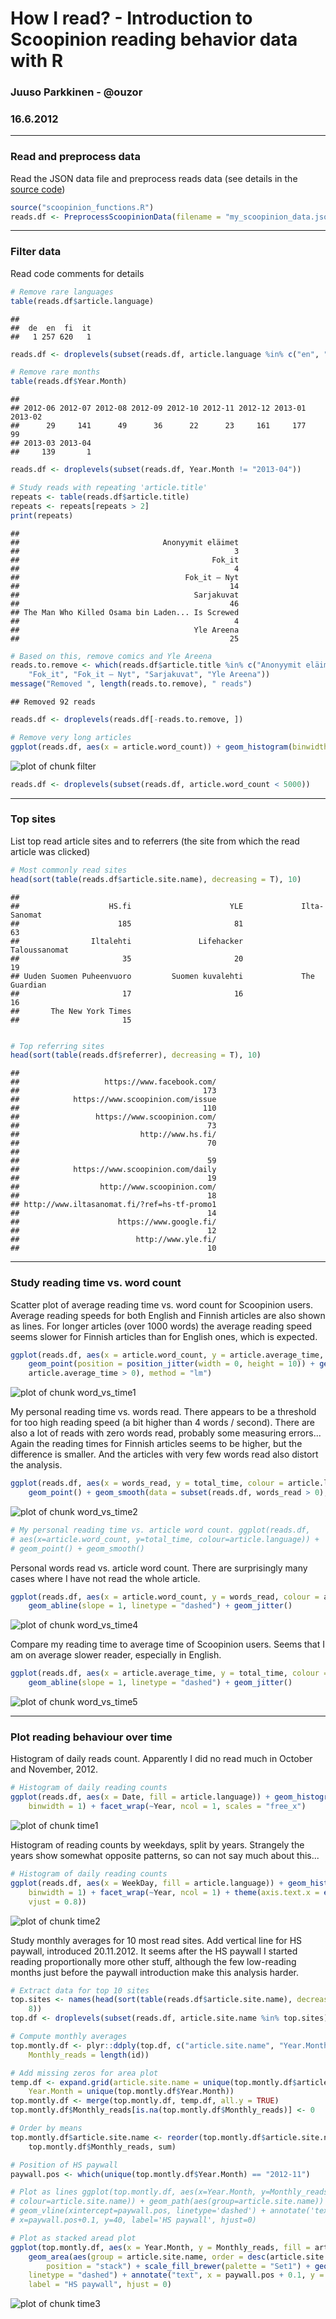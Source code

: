 # How I read? - Introduction to Scoopinion reading behavior data with R
### Juuso Parkkinen - @ouzor
### 16.6.2012




---

### Read and preprocess data

Read the JSON data file and preprocess reads data (see details in the [source code](scoopinion_functions.R))


```r
source("scoopinion_functions.R")
reads.df <- PreprocessScoopinionData(filename = "my_scoopinion_data.json")
```



---
### Filter data

Read code comments for details


```r
# Remove rare languages
table(reads.df$article.language)
```

```
## 
##  de  en  fi  it 
##   1 257 620   1
```

```r
reads.df <- droplevels(subset(reads.df, article.language %in% c("en", "fi")))

# Remove rare months
table(reads.df$Year.Month)
```

```
## 
## 2012-06 2012-07 2012-08 2012-09 2012-10 2012-11 2012-12 2013-01 2013-02 
##      29     141      49      36      22      23     161     177      99 
## 2013-03 2013-04 
##     139       1
```

```r
reads.df <- droplevels(subset(reads.df, Year.Month != "2013-04"))

# Study reads with repeating 'article.title'
repeats <- table(reads.df$article.title)
repeats <- repeats[repeats > 2]
print(repeats)
```

```
## 
##                                Anonyymit eläimet 
##                                                3 
##                                           Fok_it 
##                                                4 
##                                     Fok_it — Nyt 
##                                               14 
##                                       Sarjakuvat 
##                                               46 
## The Man Who Killed Osama bin Laden... Is Screwed 
##                                                4 
##                                       Yle Areena 
##                                               25
```

```r
# Based on this, remove comics and Yle Areena
reads.to.remove <- which(reads.df$article.title %in% c("Anonyymit eläimet", 
    "Fok_it", "Fok_it — Nyt", "Sarjakuvat", "Yle Areena"))
message("Removed ", length(reads.to.remove), " reads")
```

```
## Removed 92 reads
```

```r
reads.df <- droplevels(reads.df[-reads.to.remove, ])

# Remove very long articles
ggplot(reads.df, aes(x = article.word_count)) + geom_histogram(binwidth = 1000)
```

![plot of chunk filter](http://i.imgur.com/oxgWYnT.png) 

```r
reads.df <- droplevels(subset(reads.df, article.word_count < 5000))
```


---
### Top sites

List top read article sites and to referrers (the site from which the read article was clicked)


```r
# Most commonly read sites
head(sort(table(reads.df$article.site.name), decreasing = T), 10)
```

```
## 
##                    HS.fi                      YLE             Ilta-Sanomat 
##                      185                       81                       63 
##                Iltalehti               Lifehacker            Taloussanomat 
##                       35                       20                       19 
## Uuden Suomen Puheenvuoro         Suomen kuvalehti             The Guardian 
##                       17                       16                       16 
##       The New York Times 
##                       15
```

```r

# Top referring sites
head(sort(table(reads.df$referrer), decreasing = T), 10)
```

```
## 
##                   https://www.facebook.com/ 
##                                         173 
##            https://www.scoopinion.com/issue 
##                                         110 
##                 https://www.scoopinion.com/ 
##                                          73 
##                           http://www.hs.fi/ 
##                                          70 
##                                             
##                                          59 
##            https://www.scoopinion.com/daily 
##                                          19 
##                  http://www.scoopinion.com/ 
##                                          18 
## http://www.iltasanomat.fi/?ref=hs-tf-promo1 
##                                          14 
##                      https://www.google.fi/ 
##                                          12 
##                          http://www.yle.fi/ 
##                                          10
```


---
### Study reading time vs. word count

Scatter plot of average reading time vs. word count for Scoopinion users. Average reading speeds for both English and Finnish articles are also shown as lines. For longer articles (over 1000 words) the average reading speed seems slower for Finnish articles than for English ones, which is expected.


```r
ggplot(reads.df, aes(x = article.word_count, y = article.average_time, colour = article.language)) + 
    geom_point(position = position_jitter(width = 0, height = 10)) + geom_smooth(data = subset(reads.df, 
    article.average_time > 0), method = "lm")
```

![plot of chunk word_vs_time1](http://i.imgur.com/LnqaUti.png) 


My personal reading time vs. words read. There appears to be a threshold for too high reading speed (a bit higher than 4 words / second). There are also a lot of reads with zero words read, probably some measuring errors... Again the reading times for Finnish articles seems to be higher, but the difference is smaller. And the articles with very few words read also distort the analysis.


```r
ggplot(reads.df, aes(x = words_read, y = total_time, colour = article.language)) + 
    geom_point() + geom_smooth(data = subset(reads.df, words_read > 0), method = "lm")
```

![plot of chunk word_vs_time2](http://i.imgur.com/abzuSzx.png) 




```r
# My personal reading time vs. article word count. ggplot(reads.df,
# aes(x=article.word_count, y=total_time, colour=article.language)) +
# geom_point() + geom_smooth()
```



Personal words read vs. article word count. There are surprisingly many cases where I have not read the whole article.


```r
ggplot(reads.df, aes(x = article.word_count, y = words_read, colour = article.language)) + 
    geom_abline(slope = 1, linetype = "dashed") + geom_jitter()
```

![plot of chunk word_vs_time4](http://i.imgur.com/svIRM3q.png) 


Compare my reading time to average time of Scoopinion users. Seems that I am on average slower reader, especially in English.


```r
ggplot(reads.df, aes(x = article.average_time, y = total_time, colour = article.language)) + 
    geom_abline(slope = 1, linetype = "dashed") + geom_jitter()
```

![plot of chunk word_vs_time5](http://i.imgur.com/jeF2odn.png) 



---
### Plot reading behaviour over time

Histogram of daily reads count. Apparently I did no read much in October and November, 2012.


```r
# Histogram of daily reading counts
ggplot(reads.df, aes(x = Date, fill = article.language)) + geom_histogram(position = "stack", 
    binwidth = 1) + facet_wrap(~Year, ncol = 1, scales = "free_x")
```

![plot of chunk time1](http://i.imgur.com/ELAlSY2.png) 


Histogram of reading counts by weekdays, split by years. Strangely the years show somewhat opposite patterns, so can not say much about this...



```r
# Histogram of daily reading counts
ggplot(reads.df, aes(x = WeekDay, fill = article.language)) + geom_histogram(position = "stack", 
    binwidth = 1) + facet_wrap(~Year, ncol = 1) + theme(axis.text.x = element_text(angle = 45, 
    vjust = 0.8))
```

![plot of chunk time2](http://i.imgur.com/NuEfYZ3.png) 


Study monthly averages for 10 most read sites. Add vertical line for HS paywall, introduced 20.11.2012. It seems after the HS paywall I started reading proportionally more other stuff, although the few low-reading months just before the paywall introduction make this analysis harder.


```r
# Extract data for top 10 sites
top.sites <- names(head(sort(table(reads.df$article.site.name), decreasing = T), 
    8))
top.df <- droplevels(subset(reads.df, article.site.name %in% top.sites))

# Compute monthly averages
top.montly.df <- plyr::ddply(top.df, c("article.site.name", "Year.Month"), summarise, 
    Monthly_reads = length(id))

# Add missing zeros for area plot
temp.df <- expand.grid(article.site.name = unique(top.montly.df$article.site.name), 
    Year.Month = unique(top.montly.df$Year.Month))
top.montly.df <- merge(top.montly.df, temp.df, all.y = TRUE)
top.montly.df$Monthly_reads[is.na(top.montly.df$Monthly_reads)] <- 0

# Order by means
top.montly.df$article.site.name <- reorder(top.montly.df$article.site.name, 
    top.montly.df$Monthly_reads, sum)

# Position of HS paywall
paywall.pos <- which(unique(top.montly.df$Year.Month) == "2012-11")

# Plot as lines ggplot(top.montly.df, aes(x=Year.Month, y=Monthly_reads,
# colour=article.site.name)) + geom_path(aes(group=article.site.name)) +
# geom_vline(xintercept=paywall.pos, linetype='dashed') + annotate('text',
# x=paywall.pos+0.1, y=40, label='HS paywall', hjust=0)

# Plot as stacked aread plot
ggplot(top.montly.df, aes(x = Year.Month, y = Monthly_reads, fill = article.site.name)) + 
    geom_area(aes(group = article.site.name, order = desc(article.site.name)), 
        position = "stack") + scale_fill_brewer(palette = "Set1") + geom_vline(xintercept = paywall.pos, 
    linetype = "dashed") + annotate("text", x = paywall.pos + 0.1, y = 100, 
    label = "HS paywall", hjust = 0)
```

![plot of chunk time3](http://i.imgur.com/gdt6EKB.png) 



